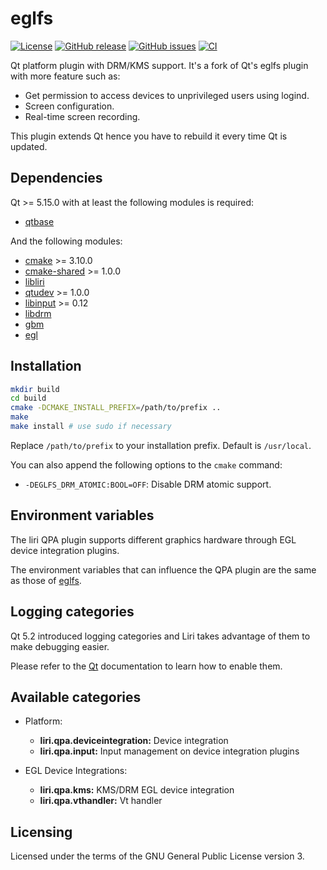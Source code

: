 eglfs
=====

[![License](https://img.shields.io/badge/license-GPLv3.0-blue.svg)](https://www.gnu.org/licenses/gpl-3.0.html)
[![GitHub release](https://img.shields.io/github/release/lirios/eglfs.svg)](https://github.com/lirios/eglfs)
[![GitHub issues](https://img.shields.io/github/issues/lirios/eglfs.svg)](https://github.com/lirios/eglfs/issues)
[![CI](https://github.com/lirios/eglfs/workflows/CI/badge.svg?branch=develop)](https://github.com/lirios/eglfs/actions?query=workflow%3ACI)

Qt platform plugin with DRM/KMS support.
It's a fork of Qt's eglfs plugin with more feature such as:

 * Get permission to access devices to unprivileged users using logind.
 * Screen configuration.
 * Real-time screen recording.

This plugin extends Qt hence you have to rebuild it every time Qt is updated.

## Dependencies

Qt >= 5.15.0 with at least the following modules is required:

 * [qtbase](http://code.qt.io/cgit/qt/qtbase.git)

And the following modules:

 * [cmake](https://gitlab.kitware.com/cmake/cmake) >= 3.10.0
 * [cmake-shared](https://github.com/lirios/cmake-shared.git) >= 1.0.0
 * [libliri](https://github.com/lirios/libliri.git)
 * [qtudev](https://github.com/lirios/qtudev.git) >= 1.0.0
 * [libinput](http://www.freedesktop.org/wiki/Software/libinput/) >= 0.12
 * [libdrm](https://wiki.freedesktop.org/dri/)
 * [gbm](http://www.mesa3d.org)
 * [egl](http://www.mesa3d.org)

## Installation

```sh
mkdir build
cd build
cmake -DCMAKE_INSTALL_PREFIX=/path/to/prefix ..
make
make install # use sudo if necessary
```

Replace `/path/to/prefix` to your installation prefix.
Default is `/usr/local`.

You can also append the following options to the `cmake` command:

 * `-DEGLFS_DRM_ATOMIC:BOOL=OFF`: Disable DRM atomic support.

## Environment variables

The liri QPA plugin supports different graphics hardware through EGL
device integration plugins.

The environment variables that can influence the QPA plugin
are the same as those of [eglfs](http://doc.qt.io/qt-5/embedded-linux.html#eglfs).

## Logging categories

Qt 5.2 introduced logging categories and Liri takes advantage of
them to make debugging easier.

Please refer to the [Qt](http://doc.qt.io/qt-5/qloggingcategory.html) documentation
to learn how to enable them.

## Available categories

* Platform:
  * **liri.qpa.deviceintegration:** Device integration
  * **liri.qpa.input:** Input management on device integration plugins

* EGL Device Integrations:
  * **liri.qpa.kms:** KMS/DRM EGL device integration
  * **liri.qpa.vthandler:** Vt handler

## Licensing

Licensed under the terms of the GNU General Public License version 3.

